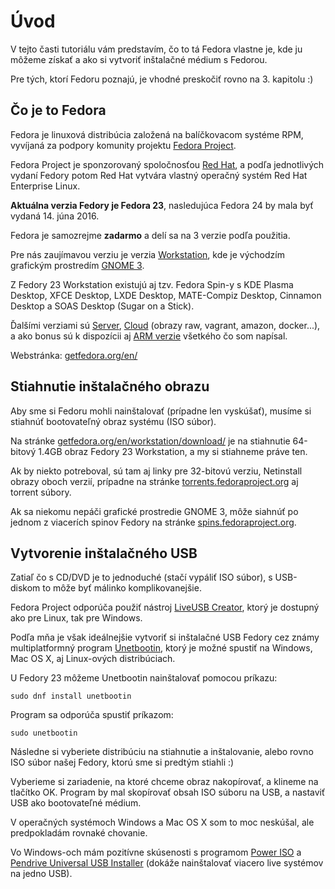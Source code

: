 # Úvod

V tejto časti tutoriálu vám predstavím, čo to tá Fedora vlastne je,
kde ju môžeme získať a ako si vytvoriť inštalačné médium s Fedorou.

Pre tých, ktorí Fedoru poznajú, je vhodné preskočiť rovno na 3. kapitolu :)

## Čo je to Fedora

Fedora je linuxová distribúcia založená na balíčkovacom systéme RPM,
vyvíjaná za podpory komunity projektu [Fedora Project](https://fedoraproject.org/wiki/Overview).

Fedora Project je sponzorovaný spoločnosťou [Red Hat](https://www.redhat.com/en),
a podľa jednotlivých vydaní Fedory potom Red Hat vytvára vlastný operačný systém Red Hat Enterprise Linux.

**Aktuálna verzia Fedory je Fedora 23**, nasledujúca Fedora 24 by mala byť vydaná 14. júna 2016.

Fedora je samozrejme **zadarmo** a delí sa na 3 verzie podľa použitia.

Pre nás zaujímavou verziu je verzia [Workstation](https://getfedora.org/en/workstation/),
kde je východzím grafickým prostredím [GNOME 3](https://www.gnome.org/gnome-3/).

Z Fedory 23 Workstation existujú aj tzv. Fedora Spin-y s KDE Plasma Desktop, XFCE Desktop,
LXDE Desktop, MATE-Compiz Desktop, Cinnamon Desktop a SOAS Desktop (Sugar on a Stick).

Ďalšími verziami sú [Server](https://getfedora.org/en/server/), [Cloud](https://getfedora.org/en/cloud/) (obrazy raw, vagrant, amazon, docker...),
a ako bonus sú k dispozícii aj [ARM verzie](https://arm.fedoraproject.org/) všetkého čo som napísal.

Webstránka: [getfedora.org/en/](https://getfedora.org/en/)

## Stiahnutie inštalačného obrazu

Aby sme si Fedoru mohli nainštalovať (prípadne len vyskúšať), musíme si stiahnúť
bootovateľný obraz systému (ISO súbor).

Na stránke [getfedora.org/en/workstation/download/](https://getfedora.org/en/workstation/download/)
je na stiahnutie 64-bitový 1.4GB obraz Fedory 23 Workstation, a my si stiahneme práve ten.

Ak by niekto potreboval, sú tam aj linky pre 32-bitovú verziu, Netinstall obrazy oboch verzií,
prípadne na stránke [torrents.fedoraproject.org](https://torrents.fedoraproject.org/) aj torrent súbory.

Ak sa niekomu nepáči grafické prostredie GNOME 3, môže siahnúť po jednom z viacerích spinov
Fedory na stránke [spins.fedoraproject.org](https://spins.fedoraproject.org/).

## Vytvorenie inštalačného USB

Zatiaľ čo s CD/DVD je to jednoduché (stačí vypáliť ISO súbor), s USB-diskom to môže byť málinko komplikovanejšie.

Fedora Project odporúča použiť nástroj [LiveUSB Creator](https://fedorahosted.org/liveusb-creator/),
ktorý je dostupný ako pre Linux, tak pre Windows.

Podľa mňa je však ideálnejšie vytvoriť si inštalačné USB Fedory cez známy multiplatformný
program [Unetbootin](https://unetbootin.github.io/), ktorý je možné spustiť na Windows,
Mac OS X, aj Linux-ových distribúciach.

U Fedory 23 môžeme Unetbootin nainštalovať pomocou príkazu:

```
sudo dnf install unetbootin
```

Program sa odporúča spustiť príkazom:

```
sudo unetbootin
```

Následne si vyberiete distribúciu na stiahnutie a inštalovanie, alebo rovno ISO súbor našej Fedory,
ktorú sme si predtým stiahli :)

Vyberieme si zariadenie, na ktoré chceme obraz nakopírovať, a klineme na tlačítko OK. Program by mal
skopírovať obsah ISO súboru na USB, a nastaviť USB ako bootovateľné médium.

V operačných systémoch Windows a Mac OS X som to moc neskúšal, ale predpokladám rovnaké chovanie.

Vo Windows-och mám pozitívne skúsenosti s programom [Power ISO](http://www.stahuj.centrum.cz/multimedia/ostatni/poweriso/)
a [Pendrive Universal USB Installer](http://www.pendrivelinux.com/universal-usb-installer-easy-as-1-2-3/) (dokáže nainštalovať viacero live systémov na jedno USB).
